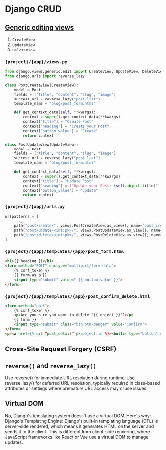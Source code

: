 # Django CRUD

## [Generic editing views](https://docs.djangoproject.com/en/5.1/ref/class-based-views/generic-editing/)

1. `CreateView`
1. `UpdateView`
1. `DeleteView`

### `{project}/{app}/views.py`

```py
from django.views.generic.edit import CreateView, UpdateView, DeleteView
from django.urls import reverse_lazy

class PostCreateView(CreateView):
    model = Post
    fields = ["title", "content", "slug", "image"]
    success_url = reverse_lazy("post_list")
    template_name = "blog/post_form.html"

    def get_context_data(self, **kwargs):
        context = super().get_context_data(**kwargs)
        context["title"] = "Create Post"
        context["heading"] = "Create your Post"
        context["button_value"] = "Create"
        return context

class PostUpdateView(UpdateView):
    model = Post
    fields = ["title", "content", "slug", "image"]
    success_url = reverse_lazy("post_list")
    template_name = "blog/post_form.html"

    def get_context_data(self, **kwargs):
        context = super().get_context_data(**kwargs)
        context["title"] = "Update Post"
        context["heading"] = f"Update your Post: {self.object.title}"
        context["button_value"] = "Update"
        return context
```

### `{project}/{app}/urls.py`

```py
urlpatterns = [
    ...,
    path("post/create/", views.PostCreateView.as_view(), name="post_create"),
    path("post/update/<int:pk>/", views.PostUpdateView.as_view(), name="post_update"),
    path("post/delete/<int:pk>/", views.PostDeleteView.as_view(), name="post_delete"),
]
```

### `{project}/{app}/templates/{app}/post_form.html`

```html
<h1>{{ heading }}</h1>
<form method="POST" enctype="multipart/form-data">
    {% csrf_token %}
    {{ form.as_p }}
    <input type="submit" value=" {{ button_value }}">
</form>
```

### `{project}/{app}/templates/{app}/post_confirm_delete.html`

```html
<form method="post">
    {% csrf_token %}
    <p>Are you sure you want to delete "{{ object }}"?</p>
    {{ form }}
    <input type="submit" class="btn btn-danger" value="Confirm">
</form>
<p><a href={% url "post_detail" pk=object.id %}><button type="button" class="btn btn-warning">Cancel</button></a></p>
```

## Cross-Site Request Forgery (CSRF)

## `reverse()` and `reverse_lazy()`

Use reverse() for immediate URL resolution during runtime.
Use reverse_lazy() for deferred URL resolution, typically required in class-based attributes or settings where premature URL access may cause issues.

## Virtual DOM

No, Django's templating system doesn't use a virtual DOM.
Here's why:
Django's Templating Engine:
Django's built-in templating language (DTL) is server-side rendered, which means it generates HTML on the server and sends it to the client. This is different from client-side rendering, where JavaScript frameworks like React or Vue use a virtual DOM to manage updates.